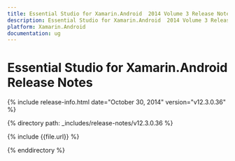 ```yaml
---
title: Essential Studio for Xamarin.Android  2014 Volume 3 Release Notes  
description: Essential Studio for Xamarin.Android  2014 Volume 3 Release Notes  
platform: Xamarin.Android
documentation: ug
---
```


# Essential Studio for Xamarin.Android  Release Notes  

{% include release-info.html date="October 30, 2014"  version="v12.3.0.36" %} 


{% directory path: _includes/release-notes/v12.3.0.36 %}

{% include {{file.url}} %}

{% enddirectory %}
